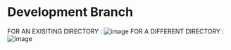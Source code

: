 # Development Branch
FOR AN EXISITING DIRECTORY :
![image](https://github.com/karthikeya03/Drive-Ready/assets/120096427/49032337-e662-4cd0-a7b9-72455406df60)
FOR A DIFFERENT DIRECTORY : 
![image](https://github.com/karthikeya03/Drive-Ready/assets/120096427/1a257606-4168-4ea2-9b3d-6b9758b4693e)
